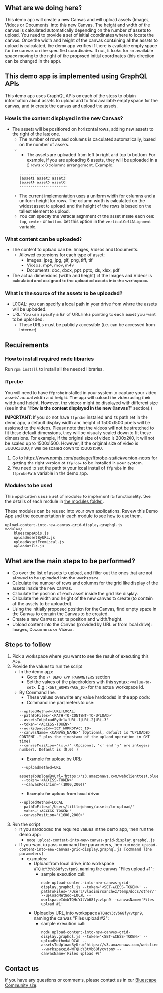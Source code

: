 ## What are we doing here?

This demo app will create a new Canvas and will upload assets (Images, Videos or Documents) into this new Canvas. 
The height and width of the canvas is calculated automatically depending on the number of assets to upload. 
You need to provide a set of initial coordinates where to locate the canvas. Once the width and height of the canvas containing all the assets to upload is calculated, the demo app verifies if there is available empty space for the canvas on the specified coordinates. If not, it looks for an available space moving to the right of the proposed initial coordinates (this direction can be changed in the app).

## This demo app is implemented using GraphQL APIs

This demo app uses GraphQL APIs on each of the steps to obtain information about assets to upload and to find available empty space for the canvas, and to create the canvas and upload the assets.

### How is the content displayed in the new Canvas?

- The assets will be positioned on horizontal rows, adding new assets to the right of the last one.
  - The number of rows and columns is calculated automatically, based on the number of assets.
  - - The assets are uploaded from left to right and top to bottom. For example, if you are uploading 6 assets, they will be uploaded in a 2 rows x 3 columns arrangement. Example:
    ```
    ----------------------   
    |asset1 asset2 asset3|
    |asset4 asset5 asset6|
    ----------------------
    ```
  - The current implementation uses a uniform width for columns and a uniform height for rows. The column width is calculated on the widest asset to upload, and the height of the rows is based on the tallest element to upload.
  - You can specify the vertical alignment of the asset inside each cell: `top`, `center` or `bottom`. Set this option in the `verticalCellAlignment` variable.

### What content can be uploaded?

- The content to upload can be: Images, Videos and Documents.
  - Allowed extensions for each type of asset:
    - Images: jpeg, jpg, gif, png, tiff, tif
    - Videos: mp4, mov, m4v
    - Documents: doc, docx, ppt, pptx, xls, xlsx, pdf
- The actual dimensions (width and height) of the Images and Videos is calculated and assigned to the uploaded assets into the workspace.

### What is the source of the assets to be uploaded?

- LOCAL: you can specify a local path in your drive from where the assets will be uploaded.
- URL: You can specify a list of URL links pointing to each asset you want to be uploaded.
  - These URLs must be publicly accessible (i.e. can be accessed from Internet).

## Requirements

### How to install required node libraries

Run `npm install` to install all the needed libraries.

### ffprobe

You will need to have `ffprobe` installed in your system to capture your video assets' actual width and height. The app will upload the video using their width and height. However, the videos might be displayed with different size (see in the "**How is the content displayed in the new Canvas?**" section).)

**IMPORTANT**: If you do not have `ffprobe` installed and its path set in the demo app, a default display width and height of 1500x1500 pixels will be assigned to the videos. Please note that the videos will not be stretched to fit these default dimensions, they will be visually scaled down to fit these dimensions. For example, if the original size of video is 200x200, it will not be scaled up to 1500x1500. However, if the original size of video is 3000x3000, it will be scaled down to 1500x1500.

1. Go to https://www.npmjs.com/package/ffprobe-static#version-notes for getting the right version of `ffprobe` to be installed in your system.
2. You need to set the path to your local install of `ffprobe` in the `ffprobePath` variable in the demo app.

### Modules to be used

This application uses a set of modules to implement its functionality. See the details of each module in [the modules folder.](./modules).

These modules can be reused into your own applications. Review this Demo App and the documentation in each module to see how to use them.

```
upload-content-into-new-canvas-grid-display.graphql.js
modules/
    bluescapeApis.js
    uploadAssetByURL.js
    uploadAssetFromLocal.js
    uploadUtils.js
```

## What are the main steps to be performed?

- Go over the list of assets to upload, and filter out the ones that are not allowed to be uploaded into the workspace.
- Calculate the number of rows and columns for the grid like display of the assets inside the new canvas.
- Calculate the position of each asset inside the grid like display.
- Calculate the width and height of the new canvas to create (to contain all the assets to be uploaded).
- Using the initially proposed position for the Canvas, find empty space in the Canvas to contain the Canvas to be created.
- Create a new Canvas: set its position and width/height.
- Upload content into the Canvas (provided by URL or from local drive): Images, Documents or Videos.

## Steps to follow

1. Pick a workspace where you want to see the result of executing this App.
2. Provide the values to run the script
    - In the demo app:
        - Go to the `// DEMO APP PARAMETERS` section
        - Set the values of the placeholders with this syntax: `<value-to-set>`. E.g.: `<SET_WORKSPACE_ID>` for the actual workspace Id.
    - By Command line. 
        - These values overwrite any value hardcoded in the app code:
        - Command line parameters to use:
        ```
        --uploadMethod=[URL|LOCAL]
        --pathToFiles='<PATH-TO-CONTENT-TO-UPLOAD>'
        --assetsToUploadByUrl='URL-1|URL-2|URL-3' 
        --token='<ACCESS-TOKEN>'
        --worksdpaceId=<SET_WORKSPACE_ID> 
        --canvasName='<CANVAS_NAME>' (Optional, default is "UPLOADED CONTENT -" plus the timestamp of the uplaod operation in GMT time)
        --canvasPosition='(x,y)' (Optional, 'x' and 'y' are integers numbers. Default is (0,0) )
        ```
        - Example for upload by URL:
        ```
         --uploadmethod=URL
         --assetsToUploadByUrl='https://s3.amazonaws.com/webclienttest.bluescape.com/share/images/landscape.jpg|https://s3.amazonaws.com/webclienttest.bluescape.com/share/images/18.jpg'
         --token='<ACCESS-TOKEN>'
         --canvasPosition='(1000,2000)'
        ```
        - Example for upload from local drive:
        ```
        --uploadMethod=LOCAL
        --pathToFiles='/Users/littlejohnny/assets/to-upload/'
        --token='<ACCESS-TOKEN>'
        --canvasPosition='(1000,2000)'
        ```
3. Run the script
   - If you hardcoded the required values in the demo app, then run the demo app: 
     - `node upload-content-into-new-canvas-grid-display.graphql.js` 
   - If you want to pass command line parameters, then run `node upload-content-into-new-canvas-grid-display.graphql.js [command line parameters]`
     - examples:
       - Upload from local drive, into workspace `WTQHcY3tVb68fycvtpn9`, naming the canvas "Files upload #1":
         - sample execution call:
            ```
            node upload-content-into-new-canvas-grid-display.graphql.js --token='<SET-ACESS-TOKEN>' --pathToFiles='/Users/vladimirsanchez/temp/docs/other/' --uploadMethod=LOCAL --workspaceId=WTQHcY3tVb68fycvtpn9 --canvasName='Files upload #1'
            ```
       - Upload by URL, into workspace `WTQHcY3tVb68fycvtpn9`, naming the canvas "Files upload #2":
          - sample execution call:
            ```
            node upload-content-into-new-canvas-grid-display.graphql.js --token='<SET-ACESS-TOKEN>' --uploadMethod=LOCAL --assetsToUploadByUrl='https://s3.amazonaws.com/webclienttest.bluescape.com/share/images/landscape.jpg|https://s3.amazonaws.com/webclienttest.bluescape.com/share/images/18.jpg' --workspaceid=WTQHcY3tVb68fycvtpn9 --canvasName='Files upload #2'
            ```

## Contact us

If you have any questions or comments, please contact us in our [Bluescape Community site](https://community.bluescape.com/c/developer/14).
